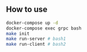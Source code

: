 ## How to use
```sh
docker-compose up -d
docker-compose exec grpc bash
make init
make run-server # bash1
make run-client # bash2
```